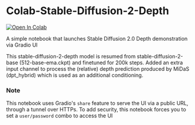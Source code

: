 # Colab-Stable-Diffusion-2-Depth

[![Open In Colab](https://colab.research.google.com/assets/colab-badge.svg)](https://colab.research.google.com/github/backnotprop/Colab-Stable-Diffusion-2-Depth/blob/main/%5BColab_Gradio%5D_stable_diffusion_2_depth.ipynb)

A simple notebook that launches Stable Diffusion 2.0 Depth demonstration via Gradio UI


This stable-diffusion-2-depth model is resumed from stable-diffusion-2-base (512-base-ema.ckpt) and finetuned for 200k steps. Added an extra input channel to process the (relative) depth prediction produced by MiDaS (dpt_hybrid) which is used as an additional conditioning.


### Note
This notebook uses Gradio's `share` feature to serve the UI via a public URL, through a tunnel over HTTPs. To add security, this notebook forces you to set a `user/password` combo to access the UI
